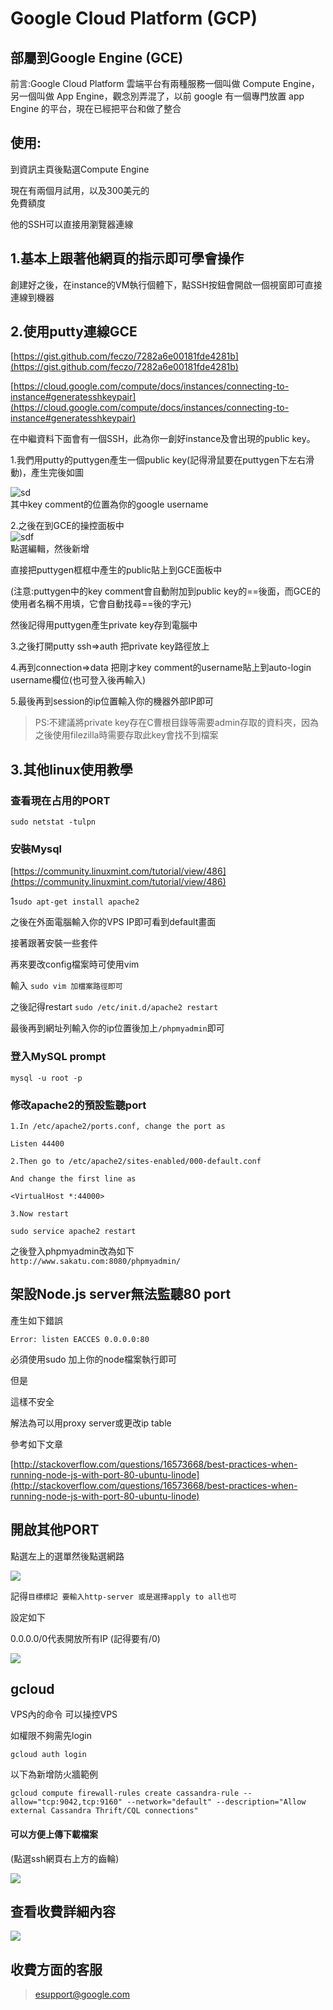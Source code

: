# Google Cloud Platform (GCP)

## 部屬到Google Engine (GCE)

前言:Google Cloud Platform 雲端平台有兩種服務一個叫做 Compute Engine，另一個叫做 App Engine，觀念別弄混了，以前 google 有一個專門放置 app Engine 的平台，現在已經把平台和做了整合

## 使用:

到資訊主頁後點選Compute Engine

現在有兩個月試用，以及300美元的\
免費額度

他的SSH可以直接用瀏覽器連線

## 1.基本上跟著他網頁的指示即可學會操作

創建好之後，在instance的VM執行個體下，點SSH按鈕會開啟一個視窗即可直接連線到機器

## 2.使用putty連線GCE

[https://gist.github.com/feczo/7282a6e00181fde4281b](https://gist.github.com/feczo/7282a6e00181fde4281b)

[https://cloud.google.com/compute/docs/instances/connecting-to-instance#generatesshkeypair](https://cloud.google.com/compute/docs/instances/connecting-to-instance#generatesshkeypair)

在中繼資料下面會有一個SSH，此為你一創好instance及會出現的public key。

1.我們用putty的puttygen產生一個public key(記得滑鼠要在puttygen下左右滑動)，產生完後如圖

![sd](https://cloud.githubusercontent.com/assets/11001914/17313515/f3772046-588e-11e6-871c-8a2fc8f4aa4b.png)\
其中key comment的位置為你的google username

2.之後在到GCE的操控面板中\
![sdf](https://cloud.githubusercontent.com/assets/11001914/17313557/2e8ce472-588f-11e6-8adf-d3799683c7f9.png)\
點選編輯，然後新增

直接把puttygen框框中產生的public貼上到GCE面板中

(注意:puttygen中的key comment會自動附加到public key的==後面，而GCE的使用者名稱不用填，它會自動找尋==後的字元)

然後記得用puttygen產生private key存到電腦中

3.之後打開putty ssh=>auth 把private key路徑放上

4.再到connection=>data 把剛才key comment的username貼上到auto-login username欄位(也可登入後再輸入)

5.最後再到session的ip位置輸入你的機器外部IP即可

> PS:不建議將private key存在C曹根目錄等需要admin存取的資料夾，因為之後使用filezilla時需要存取此key會找不到檔案

## 3.其他linux使用教學

### 查看現在占用的PORT

`sudo netstat -tulpn`

### 安裝Mysql

[https://community.linuxmint.com/tutorial/view/486](https://community.linuxmint.com/tutorial/view/486)

1`sudo apt-get install apache2`

之後在外面電腦輸入你的VPS IP即可看到default畫面

接著跟著安裝一些套件

再來要改config檔案時可使用vim

輸入 `sudo vim 加檔案路徑即可`

之後記得restart `sudo /etc/init.d/apache2 restart`

最後再到網址列輸入你的ip位置後加上`/phpmyadmin`即可

### 登入MySQL prompt

`mysql -u root -p`

### 修改apache2的預設監聽port

```
1.In /etc/apache2/ports.conf, change the port as

Listen 44400

2.Then go to /etc/apache2/sites-enabled/000-default.conf

And change the first line as

<VirtualHost *:44000>

3.Now restart

sudo service apache2 restart
```

之後登入phpmyadmin改為如下\
`http://www.sakatu.com:8080/phpmyadmin/`

## 架設Node.js server無法監聽80 port

產生如下錯誤

`Error: listen EACCES 0.0.0.0:80`

必須使用sudo 加上你的node檔案執行即可

但是

這樣不安全

解法為可以用proxy server或更改ip table

參考如下文章

[http://stackoverflow.com/questions/16573668/best-practices-when-running-node-js-with-port-80-ubuntu-linode](http://stackoverflow.com/questions/16573668/best-practices-when-running-node-js-with-port-80-ubuntu-linode)

## 開啟其他PORT

點選左上的選單然後點選網路

![](<../.gitbook/assets/螢幕快照 2017-06-11 上午10.43.37.png>)

記得`目標標記 要輸入http-server 或是選擇apply to all也可`

設定如下

0.0.0.0/0代表開放所有IP (記得要有/0)

![](<../.gitbook/assets/螢幕快照 2017-06-11 上午10.43.50.png>)

## gcloud

VPS內的命令 可以操控VPS

如權限不夠需先login

```
gcloud auth login
```

以下為新增防火牆範例

```
gcloud compute firewall-rules create cassandra-rule --allow="tcp:9042,tcp:9160" --network="default" --description="Allow external Cassandra Thrift/CQL connections"
```

#### 可以方便上傳下載檔案

(點選ssh網頁右上方的齒輪)

![](../.gitbook/assets/w3.png)

## 查看收費詳細內容

![](<../.gitbook/assets/截圖 2021-08-12 下午5.43.02.png>)

## 收費方面的客服

> esupport@google.com
